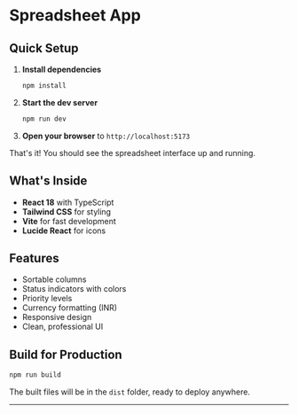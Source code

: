# Spreadsheet App

## Quick Setup

1. **Install dependencies**

   ```bash
   npm install
   ```

2. **Start the dev server**

   ```bash
   npm run dev
   ```

3. **Open your browser** to `http://localhost:5173`

That's it! You should see the spreadsheet interface up and running.

## What's Inside

- **React 18** with TypeScript
- **Tailwind CSS** for styling
- **Vite** for fast development
- **Lucide React** for icons

## Features

- Sortable columns
- Status indicators with colors
- Priority levels
- Currency formatting (INR)
- Responsive design
- Clean, professional UI

## Build for Production

```bash
npm run build
```

The built files will be in the `dist` folder, ready to deploy anywhere.

---
